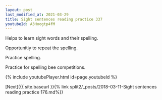 ```yaml
---
layout: post
last_modified_at: 2021-03-29
title: Sight sentences reading practice 337
youtubeId: A3Hoogtp4fM
---
```

 
 
Helps to learn sight words and their spelling.

Opportunitiy to repeat the spelling. 

Practice spelling. 
 
Practice for spelling bee competitions. 
 
{% include youtubePlayer.html id=page.youtubeId %}
 
 

[Next]({{ site.baseurl }}{% link  split2/_posts/2018-03-11-Sight sentences reading practice 176.md%})
 

